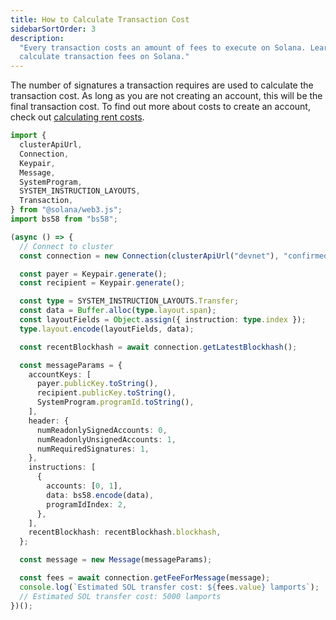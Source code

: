 ```yaml
---
title: How to Calculate Transaction Cost
sidebarSortOrder: 3
description:
  "Every transaction costs an amount of fees to execute on Solana. Learn how to
  calculate transaction fees on Solana."
---
```


The number of signatures a transaction requires are used to calculate the
transaction cost. As long as you are not creating an account, this will be the
final transaction cost. To find out more about costs to create an account, check
out
[calculating rent costs](solana.com/developers/cookbook/accounts/calculate-rent.md).

```typescript filename="calculate-cost.ts"
import {
  clusterApiUrl,
  Connection,
  Keypair,
  Message,
  SystemProgram,
  SYSTEM_INSTRUCTION_LAYOUTS,
  Transaction,
} from "@solana/web3.js";
import bs58 from "bs58";

(async () => {
  // Connect to cluster
  const connection = new Connection(clusterApiUrl("devnet"), "confirmed");

  const payer = Keypair.generate();
  const recipient = Keypair.generate();

  const type = SYSTEM_INSTRUCTION_LAYOUTS.Transfer;
  const data = Buffer.alloc(type.layout.span);
  const layoutFields = Object.assign({ instruction: type.index });
  type.layout.encode(layoutFields, data);

  const recentBlockhash = await connection.getLatestBlockhash();

  const messageParams = {
    accountKeys: [
      payer.publicKey.toString(),
      recipient.publicKey.toString(),
      SystemProgram.programId.toString(),
    ],
    header: {
      numReadonlySignedAccounts: 0,
      numReadonlyUnsignedAccounts: 1,
      numRequiredSignatures: 1,
    },
    instructions: [
      {
        accounts: [0, 1],
        data: bs58.encode(data),
        programIdIndex: 2,
      },
    ],
    recentBlockhash: recentBlockhash.blockhash,
  };

  const message = new Message(messageParams);

  const fees = await connection.getFeeForMessage(message);
  console.log(`Estimated SOL transfer cost: ${fees.value} lamports`);
  // Estimated SOL transfer cost: 5000 lamports
})();
```
